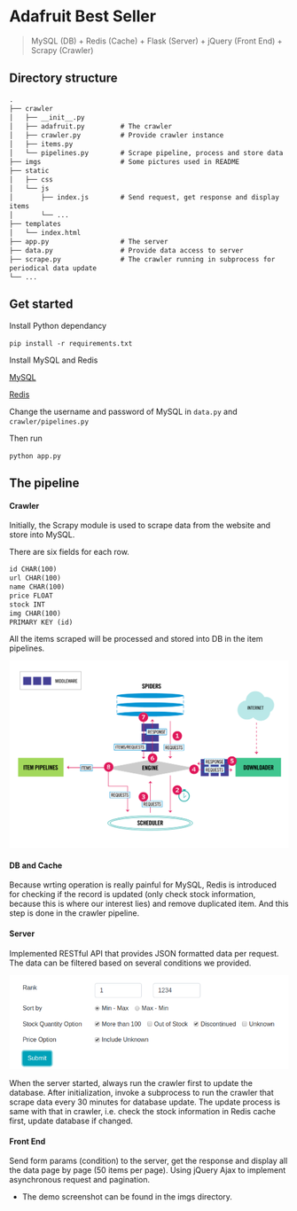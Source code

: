 # Adafruit Best Seller

> MySQL (DB) + Redis (Cache) + Flask (Server) + jQuery (Front End) + Scrapy (Crawler)

## Directory structure

    .
    ├── crawler
    │   ├── __init__.py
    │   ├── adafruit.py         # The crawler
    │   ├── crawler.py          # Provide crawler instance
    │   ├── items.py
    │   └── pipelines.py        # Scrape pipeline, process and store data
    ├── imgs                    # Some pictures used in README
    ├── static
    │   ├── css
    │   └── js
    │       ├── index.js        # Send request, get response and display items
    │       └── ...
    ├── templates
    │   └── index.html
    ├── app.py                  # The server
    ├── data.py                 # Provide data access to server
    ├── scrape.py               # The crawler running in subprocess for periodical data update
    └── ...

## Get started

Install Python dependancy

`pip install -r requirements.txt` 

Install MySQL and Redis

[MySQL](https://dev.mysql.com/downloads/installer/)

[Redis](https://redis.io/topics/quickstart)

Change the username and password of MySQL in `data.py` and `crawler/pipelines.py`

Then run

`python app.py`

## The pipeline

#### Crawler

Initially, the Scrapy module is used to scrape data from the website and store into MySQL.

There are six fields for each row.

```
id CHAR(100)
url CHAR(100)
name CHAR(100)
price FLOAT
stock INT
img CHAR(100)
PRIMARY KEY (id)
```

All the items scraped will be processed and stored into DB in the item pipelines.

![architecture](./imgs/architecture.png)

#### DB and Cache

Because wrting operation is really painful for MySQL, Redis is introduced for checking if the record is updated (only check stock information, because this is where our interest lies) and remove duplicated item. And this step is done in the crawler pipeline.

#### Server

Implemented RESTful API that provides JSON formatted data per request. The data can be filtered based on several conditions we provided. 

![condition](./imgs/condition.png)

When the server started, always run the crawler first to update the database. After initialization, invoke a subprocess to run the crawler that scrape data every 30 minutes for database update. The update process is same with that in crawler, i.e. check the stock information in Redis cache first, update database if changed.

#### Front End

Send form params (condition) to the server, get the response and display all the data page by page (50 items per page). Using jQuery Ajax to implement asynchronous request and pagination.

* The demo screenshot can be found in the imgs directory.
